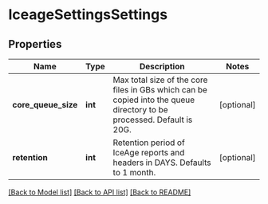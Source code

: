 # IceageSettingsSettings

## Properties
Name | Type | Description | Notes
------------ | ------------- | ------------- | -------------
**core_queue_size** | **int** | Max total size of the core files in GBs which can be copied into the queue directory to be processed. Default is 20G. | [optional] 
**retention** | **int** | Retention period of IceAge reports and headers in DAYS.  Defaults to 1 month. | [optional] 

[[Back to Model list]](../README.md#documentation-for-models) [[Back to API list]](../README.md#documentation-for-api-endpoints) [[Back to README]](../README.md)


